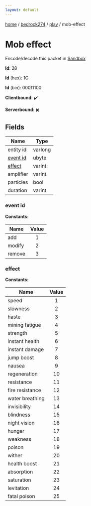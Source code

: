 ```yaml
---
layout: default
---
```


[home](/)  /  [bedrock274](/protocol/bedrock274)  /  [play](/protocol/bedrock274/play)  /  mob-effect

# Mob effect

Encode/decode this packet in [Sandbox](../../../sandbox/bedrock274#Play.MobEffect)

**Id**: 28

**Id** (hex): 1C

**Id** (bin): 00011100

**Clientbound**: ✔️

**Serverbound**: ✖️

## Fields

Name | Type
---|---
entity id | varlong
[event id](#event-id) | ubyte
[effect](#effect) | varint
amplifier | varint
particles | bool
duration | varint

### event id

**Constants**:

Name | Value
---|:---:
add | 1
modify | 2
remove | 3

### effect

**Constants**:

Name | Value
---|:---:
speed | 1
slowness | 2
haste | 3
mining fatigue | 4
strength | 5
instant health | 6
instant damage | 7
jump boost | 8
nausea | 9
regeneration | 10
resistance | 11
fire resistance | 12
water breathing | 13
invisibility | 14
blindness | 15
night vision | 16
hunger | 17
weakness | 18
poison | 19
wither | 20
health boost | 21
absorption | 22
saturation | 23
levitation | 24
fatal poison | 25
